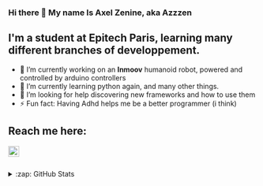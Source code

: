 ### Hi there 👋 My name Is Axel Zenine, aka Azzzen

## I'm a student at Epitech Paris, learning many different branches of developpement.

- 🔭 I’m currently working on an **Inmoov** humanoid robot, powered and controlled by arduino controllers
- 🌱 I’m currently learning python again, and many other things.
- 🤔 I’m looking for help discovering new frameworks and how to use them
- ⚡ Fun fact: Having Adhd helps me be a better programmer (i think)

## Reach me here:
[<img align="left" alt="Azzzen | LinkedIn" width="22px" src="https://cdn.jsdelivr.net/npm/simple-icons@v3/icons/linkedin.svg" />][linkedin]
<br/><br/>

[linkedin]: https://www.linkedin.com/in/axel-zenine-a5a2b2207/

<details>
    <summary>:zap: GitHub Stats</summary>
    <img align="left" alt="Azzzen's Github Stats" src="https://github-readme-stats.azzzen.vercel.app/api?username=azzzen&show_icons=true&hide_border=true" />
</details>